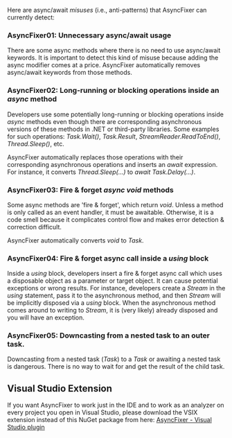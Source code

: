 Here are async/await *misuses* (i.e., anti-patterns) that AsyncFixer can currently detect:

### AsyncFixer01: Unnecessary async/await usage

There are some async methods where there is no need to use async/await keywords. It is important to detect this kind of misuse because adding the async modifier comes at a price. AsyncFixer automatically removes async/await keywords from those methods.

### AsyncFixer02: Long-running or blocking operations inside an *async* method

Developers use some potentially long-running or blocking operations inside *async* methods even though there are corresponding asynchronous versions of these methods in .NET or third-party libraries. Some examples for such operations: *Task.Wait()*, *Task.Result*, *StreamReader.ReadToEnd()*, *Thread.Sleep()*, etc.

AsyncFixer automatically replaces those operations with their corresponding asynchronous operations and inserts an *await* expression. For instance, it converts *Thread.Sleep(...)* to *await Task.Delay(...)*.

### AsyncFixer03: Fire & forget *async void* methods

Some async methods are 'fire & forget', which return *void*. Unless a method is only called as an event handler, it must be awaitable. Otherwise, it is a code smell because it complicates control flow and makes error detection & correction difficult.

AsyncFixer automatically converts *void* to *Task*.

### AsyncFixer04: Fire & forget async call inside a *using* block

Inside a *using* block, developers insert a fire & forget async call which uses a disposable object as a parameter or target object. It can cause potential exceptions or wrong results. For instance, developers create a *Stream* in the *using* statement, pass it to the asynchronous method, and then *Stream* will be implicitly disposed via a *using* block. When the asynchronous method comes around to writing to *Stream*, it is (very likely) already disposed and you will have an exception.

### AsyncFixer05: Downcasting from a nested task to an outer task.

Downcasting from a nested task (*Task<Task>*) to a *Task* or awaiting a nested task is dangerous. There is no way to wait for and get the result of the child task. 

## Visual Studio Extension

If you want AsyncFixer to work just in the IDE and to work as an analyzer on every project you open in Visual Studio, please download the VSIX extension instead of this NuGet package from here: 
[AsyncFixer - Visual Studio plugin](https://visualstudiogallery.msdn.microsoft.com/03448836-db42-46b3-a5c7-5fc5d36a8308)






